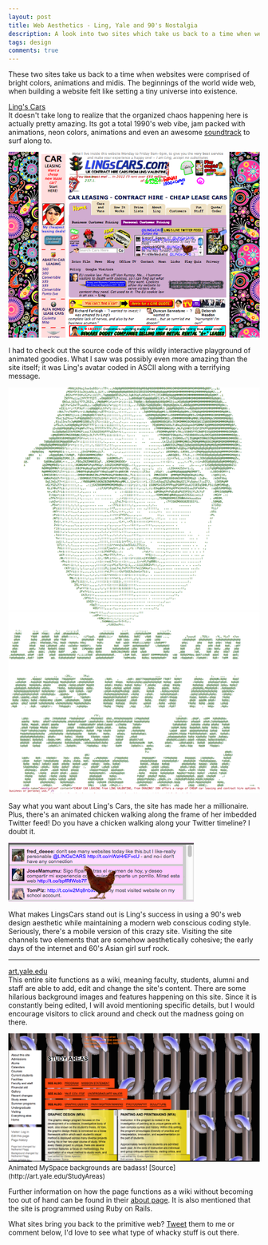 ```yaml
---
layout: post
title: Web Aesthetics - Ling, Yale and 90's Nostalgia
description: A look into two sites which take us back to a time when websites were comprised of bright colors, animations and midis. The beginnings of the world wide web, when building a website felt like setting a tiny universe into existence.
tags: design
comments: true
---
```

These two sites take us back to a time when websites were comprised of bright colors, animations and midis. The beginnings of the world wide web, when building a website felt like setting a tiny universe into existence.

[Ling's Cars](http://www.lingscars.com/)<br>
It doesn't take long to realize that the organized chaos happening here is actually pretty amazing. Its got a total 1990's web vibe, jam packed with animations, neon colors, animations and even an awesome [soundtrack](http://open.spotify.com/album/4E34fFPINc54ZOnK0EMZpy) to surf along to.

<img src="/img/lingscars.jpg">

I had to check out the source code of this wildly interactive playground of animated goodies. What I saw was possibly even more amazing than the site itself; it was Ling's avatar coded in ASCII along with a terrifying message.

<img src="/img/lingcode1.png">
<img src="/img/lingcode2.png">

Say what you want about Ling's Cars, the site has made her a millionaire. Plus, there's an animated chicken walking along the frame of her imbedded Twitter feed! Do you have a chicken walking along your Twitter timeline? I doubt it.

<img src="/img/chicken.jpg">

What makes LingsCars stand out is Ling's success in using a 90's web design aesthetic while maintaining a modern web conscious coding style. Seriously, there's a mobile version of this crazy site. Visiting the site channels two elements that are somehow aesthetically cohesive; the early days of the internet and 60's Asian girl surf rock.

*******

[art.yale.edu](http://art.yale.edu)<br>
This entire site functions as a wiki, meaning faculty, students, alumni and staff are able to add, edit and change the site's content. There are some hilarious background images and features happening on this site. Since it is constantly being edited, I will avoid mentioning specific details, but I would encourage visitors to click around and check out the madness going on there.

<img src="/img/yaleart.jpg">
<font size="2px">Animated MySpace backgrounds are badass! [Source](http://art.yale.edu/StudyAreas) </font>

Further information on how the page functions as a wiki without becoming too out of hand can be found in their [about page](http://art.yale.edu/AboutThisSite). It is also mentioned that the site is programmed using Ruby on Rails.

What sites bring you back to the primitive web? [Tweet](http://www.twitter.com/tonecodes) them to me or comment below, I'd love to see what type of whacky stuff is out there.